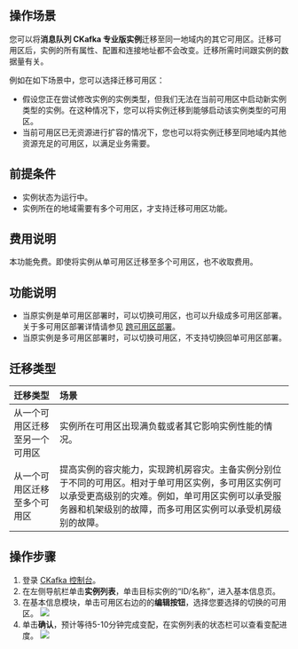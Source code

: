 ## 操作场景

您可以将**消息队列 CKafka 专业版实例**迁移至同一地域内的其它可用区。迁移可用区后，实例的所有属性、配置和连接地址都不会改变。迁移所需时间跟实例的数据量有关。

例如在如下场景中，您可以选择迁移可用区：

- 假设您正在尝试修改实例的实例类型，但我们无法在当前可用区中启动新实例类型的实例。在这种情况下，您可以将实例迁移到能够启动该实例类型的可用区。
- 当前可用区已无资源进行扩容的情况下，您也可以将实例迁移至同地域内其他资源充足的可用区，以满足业务需要。

## 前提条件

- 实例状态为运行中。
- 实例所在的地域需要有多个可用区，才支持迁移可用区功能。

## 费用说明

本功能免费。即使将实例从单可用区迁移至多个可用区，也不收取费用。

## 功能说明

- 当原实例是单可用区部署时，可以切换可用区，也可以升级成多可用区部署。关于多可用区部署详情请参见 [跨可用区部署](https://cloud.tencent.com/document/product/597/52786)。
- 当原实例是多可用区部署时，可以切换可用区，不支持切换回单可用区部署。

## 迁移类型

| 迁移类型                       | 场景                                                         |
| :----------------------------- | :----------------------------------------------------------- |
| 从一个可用区迁移至另一个可用区 | 实例所在可用区出现满负载或者其它影响实例性能的情况。         |
| 从一个可用区迁移至多个可用区   | 提高实例的容灾能力，实现跨机房容灾。主备实例分别位于不同的可用区。相对于单可用区实例，多可用区实例可以承受更高级别的灾难。例如，单可用区实例可以承受服务器和机架级别的故障，而多可用区实例可以承受机房级别的故障。 |



## 操作步骤

1. 登录 [CKafka 控制台](https://console.cloud.tencent.com/ckafka)。
2. 在左侧导航栏单击**实例列表**，单击目标实例的“ID/名称”，进入基本信息页。
3. 在基本信息模块，单击可用区右边的的**编辑按钮**，选择您要选择的切换的可用区。
   ![](https://qcloudimg.tencent-cloud.cn/raw/f8307326974bbae58af6d0d1c21b6ce7.png)
4. 单击**确认**，预计等待5-10分钟完成变配，在实例列表的状态栏可以查看变配进度。
![](https://qcloudimg.tencent-cloud.cn/raw/7a2e65ad428af0ffeec2a3342fe7fe61.png)
